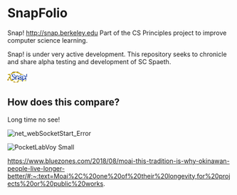 SnapFolio
================
Snap!
http://snap.berkeley.edu 
Part of the CS Principles project to improve computer science learning.

Snap! is under very active development. This repository seeks to chronicle
and share alpha testing and development of SC Spaeth.

![Snap logo]( snap_logo_sm.gif )

## How does this compare?

Long time no see!

![net_webSocketStart_Error](https://github.com/scspaeth/SnapFolio/assets/2250050/867f4bbc-74ec-4fa5-b2a5-94c09604fcb6)


![PocketLabVoy Small](https://github.com/scspaeth/SnapFolio/assets/2250050/b4d7ddb6-c3bf-4697-a732-8d9841e318ce)

https://www.bluezones.com/2018/08/moai-this-tradition-is-why-okinawan-people-live-longer-better/#:~:text=Moai%2C%20one%20of%20their%20longevity,for%20projects%20or%20public%20works.
